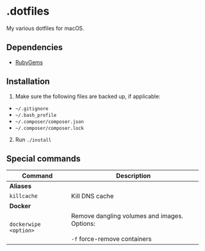 # .dotfiles

My various dotfiles for macOS.

## Dependencies

- [RubyGems](https://rubygems.org/pages/download)

## Installation

1. Make sure the following files are backed up, if applicable:
  - `~/.gitignore`
  - `~/.bash_profile`
  - `~/.composer/composer.json`
  - `~/.composer/composer.lock`
2. Run `./install`

## Special commands

| Command               | Description                                                                      |
| ---------             | -----                                                                            |
| __Aliases__           |                                                                                  |
| `killcache`           | Kill DNS cache                                                                   |  
| __Docker__            |                                                                                  |
| `dockerwipe <option>` | Remove dangling volumes and images. Options:<br><br>`-f` force-remove containers |
